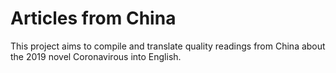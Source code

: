 # Articles from China

This project aims to compile and translate quality readings from China about the 2019 novel Coronavirous into English.
